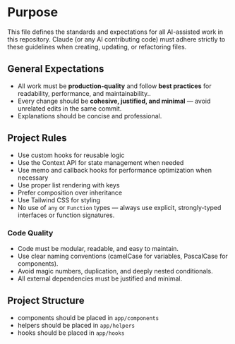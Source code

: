 # Purpose

This file defines the standards and expectations for all AI-assisted work in this repository.
Claude (or any AI contributing code) must adhere strictly to these guidelines when creating, updating, or refactoring files.

## General Expectations

- All work must be **production-quality** and follow **best practices** for readability, performance, and maintainability..
- Every change should be **cohesive, justified, and minimal** — avoid unrelated edits in the same commit.
- Explanations should be concise and professional.

## Project Rules

- Use custom hooks for reusable logic
- Use the Context API for state management when needed
- Use memo and callback hooks for performance optimization when necessary
- Use proper list rendering with keys
- Prefer composition over inheritance
- Use Tailwind CSS for styling
- No use of `any` or `Function` types — always use explicit, strongly-typed interfaces or function signatures.

### Code Quality

- Code must be modular, readable, and easy to maintain.
- Use clear naming conventions (camelCase for variables, PascalCase for components).
- Avoid magic numbers, duplication, and deeply nested conditionals.
- All external dependencies must be justified and minimal.

## Project Structure

- components should be placed in `app/components`
- helpers should be placed in `app/helpers`
- hooks should be placed in `app/hooks`
